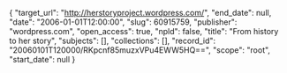{
  "target_url": "http://herstoryproject.wordpress.com/", 
  "end_date": null, 
  "date": "2006-01-01T12:00:00", 
  "slug": 60915759, 
  "publisher": "wordpress.com", 
  "open_access": true, 
  "npld": false, 
  "title": "From history to her story", 
  "subjects": [], 
  "collections": [], 
  "record_id": "20060101T120000/RKpcnf85muzxVPu4EWW5HQ==", 
  "scope": "root", 
  "start_date": null
}

